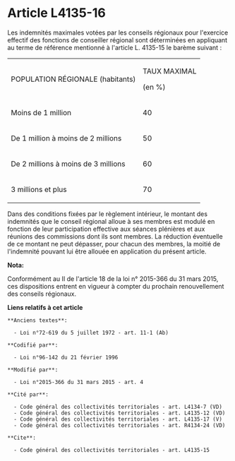 # Article L4135-16

Les indemnités maximales votées par les conseils régionaux pour l'exercice effectif des fonctions de conseiller régional sont
déterminées en appliquant au terme de référence mentionné à l'article L. 4135-15 le barème suivant : 

<table>
  <tbody>
    <tr>
      <td>

POPULATION RÉGIONALE (habitants) 

</td>
      <td>

TAUX MAXIMAL 

(en %) 

</td>
    </tr>
    <tr>
      <td valign="top">

Moins de 1 million 

</td>
      <td valign="top">

40 

</td>
    </tr>
    <tr>
      <td valign="top">

De 1 million à moins de 2 millions 

</td>
      <td valign="top">

50 

</td>
    </tr>
    <tr>
      <td valign="top">

De 2 millions à moins de 3 millions 

</td>
      <td valign="top">

60 

</td>
    </tr>
    <tr>
      <td valign="top">

3 millions et plus 

</td>
      <td valign="top">

70 

</td>
    </tr>
  </tbody>
</table>

Dans des conditions fixées par le règlement intérieur, le montant des indemnités que le conseil régional alloue à ses membres
est modulé en fonction de leur participation effective aux séances plénières et aux réunions des commissions dont ils sont
membres. La réduction éventuelle de ce montant ne peut dépasser, pour chacun des membres, la moitié de l'indemnité pouvant
lui être allouée en application du présent article.

**Nota:**

Conformément au II de l'article 18 de la loi n° 2015-366 du 31 mars 2015, ces dispositions entrent en vigueur à compter du
prochain renouvellement des conseils régionaux.

**Liens relatifs à cet article**

	**Anciens textes**:

	  - Loi n°72-619 du 5 juillet 1972 - art. 11-1 (Ab)

	**Codifié par**:

	  - Loi n°96-142 du 21 février 1996

	**Modifié par**:

	  - Loi n°2015-366 du 31 mars 2015 - art. 4

	**Cité par**:

	  - Code général des collectivités territoriales - art. L4134-7 (VD)
	  - Code général des collectivités territoriales - art. L4135-12 (VD)
	  - Code général des collectivités territoriales - art. L4135-17 (V)
	  - Code général des collectivités territoriales - art. R4134-24 (VD)

	**Cite**:

	  - Code général des collectivités territoriales - art. L4135-15
